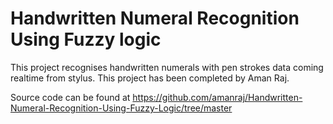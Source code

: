 # Handwritten Numeral Recognition Using Fuzzy logic

This project recognises handwritten numerals with pen strokes data coming realtime from stylus. This project has been completed by Aman Raj.


Source code can be found at https://github.com/amanraj/Handwritten-Numeral-Recognition-Using-Fuzzy-Logic/tree/master
